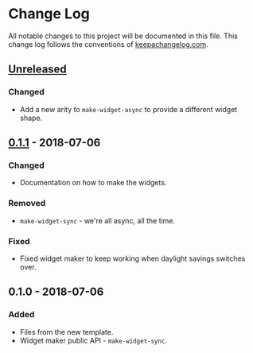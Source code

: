 # Change Log
All notable changes to this project will be documented in this file. This change log follows the conventions of [keepachangelog.com](http://keepachangelog.com/).

## [Unreleased]
### Changed
- Add a new arity to `make-widget-async` to provide a different widget shape.

## [0.1.1] - 2018-07-06
### Changed
- Documentation on how to make the widgets.

### Removed
- `make-widget-sync` - we're all async, all the time.

### Fixed
- Fixed widget maker to keep working when daylight savings switches over.

## 0.1.0 - 2018-07-06
### Added
- Files from the new template.
- Widget maker public API - `make-widget-sync`.

[Unreleased]: https://github.com/your-name/sevenwonders/compare/0.1.1...HEAD
[0.1.1]: https://github.com/your-name/sevenwonders/compare/0.1.0...0.1.1
